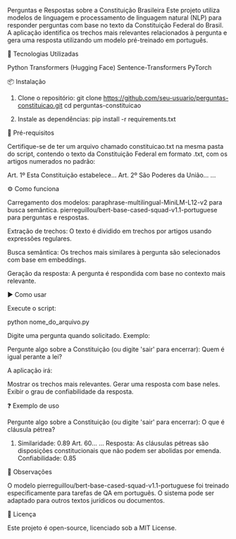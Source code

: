 Perguntas e Respostas sobre a Constituição Brasileira
Este projeto utiliza modelos de linguagem e processamento de linguagem natural (NLP) para responder perguntas com base no texto da Constituição Federal do Brasil. 
A aplicação identifica os trechos mais relevantes relacionados à pergunta e gera uma resposta utilizando um modelo pré-treinado em português.

🚀 Tecnologias Utilizadas

Python
Transformers (Hugging Face)
Sentence-Transformers
PyTorch

📦 Instalação

1. Clone o repositório:
git clone https://github.com/seu-usuario/perguntas-constituicao.git
cd perguntas-constituicao

3. Instale as dependências:
pip install -r requirements.txt

📄 Pré-requisitos

Certifique-se de ter um arquivo chamado constituicao.txt na mesma pasta do script, contendo o texto da Constituição Federal em formato .txt, com os artigos numerados no padrão:

Art. 1º Esta Constituição estabelece...
Art. 2º São Poderes da União...
...

⚙️ Como funciona

Carregamento dos modelos:
paraphrase-multilingual-MiniLM-L12-v2 para busca semântica.
pierreguillou/bert-base-cased-squad-v1.1-portuguese para perguntas e respostas.

Extração de trechos:
O texto é dividido em trechos por artigos usando expressões regulares.

Busca semântica:
Os trechos mais similares à pergunta são selecionados com base em embeddings.

Geração da resposta:
A pergunta é respondida com base no contexto mais relevante.

▶️ Como usar

Execute o script:

python nome_do_arquivo.py

Digite uma pergunta quando solicitado.  Exemplo:

Pergunte algo sobre a Constituição (ou digite 'sair' para encerrar): Quem é igual perante a lei?

A aplicação irá:

Mostrar os trechos mais relevantes.
Gerar uma resposta com base neles.
Exibir o grau de confiabilidade da resposta.

❓ Exemplo de uso

Pergunte algo sobre a Constituição (ou digite 'sair' para encerrar): O que é cláusula pétrea?
1. Similaridade: 0.89
Art. 60...
...
Resposta: As cláusulas pétreas são disposições constitucionais que não podem ser abolidas por emenda.
Confiabilidade: 0.85

📌 Observações

O modelo pierreguillou/bert-base-cased-squad-v1.1-portuguese foi treinado especificamente para tarefas de QA em português.
O sistema pode ser adaptado para outros textos jurídicos ou documentos.

📜 Licença

Este projeto é open-source, licenciado sob a MIT License.
